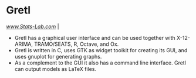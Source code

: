 Gretl
====================
*www.Stats-Lab.com* | 

- Gretl has a graphical user interface and can be used together with X-12-ARIMA, TRAMO/SEATS, R, Octave, and Ox.  
- Gretl is written in C, uses GTK as widget toolkit for creating its GUI, and uses gnuplot for generating graphs. 
- As a complement to the GUI it also has a command line interface. Gretl can output models as LaTeX files.

